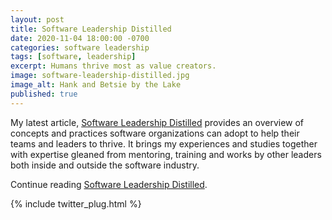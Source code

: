 ```yaml
---
layout: post
title: Software Leadership Distilled
date: 2020-11-04 18:00:00 -0700
categories: software leadership
tags: [software, leadership]
excerpt: Humans thrive most as value creators.
image: software-leadership-distilled.jpg
image_alt: Hank and Betsie by the Lake
published: true
---
```


My latest article, [Software Leadership Distilled](/software-leadership/software-leadership-distilled) provides an overview of concepts and practices software organizations can adopt to help their teams and leaders to thrive. It brings my experiences and studies together with expertise gleaned from mentoring, training and works by other leaders both inside and outside the software industry.

Continue reading [Software Leadership Distilled](/software-leadership/software-leadership-distilled).

{% include twitter_plug.html %}
